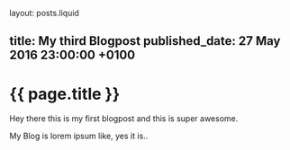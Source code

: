 layout: posts.liquid

title:   My third Blogpost
published_date:    27 May 2016 23:00:00 +0100
---
# {{ page.title }}

Hey there this is my first blogpost and this is super awesome.

My Blog is lorem ipsum like, yes it is..
